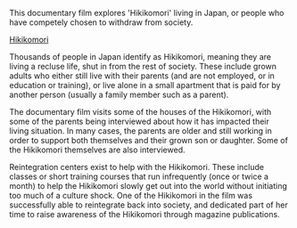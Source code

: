 This documentary film explores 'Hikikomori' living in Japan, or people who have competely chosen to withdraw from society.

[Hikikomori](https://en.wikipedia.org/wiki/Hikikomori)

Thousands of people in Japan identify as Hikikomori, meaning they are living a recluse life, shut in from the rest of society. These include grown adults who either still live with their parents (and are not employed, or in education or training), or live alone in a small apartment that is paid for by another person (usually a family member such as a parent).

The documentary film visits some of the houses of the Hikikomori, with some of the parents being interviewed about how it has impacted their living situation. In many cases, the parents are older and still working in order to support both themselves and their grown son or daughter. Some of the Hikikomori themselves are also interviewed. 

Reintegration centers exist to help with the Hikikomori. These include classes or short training courses that run infrequently (once or twice a month) to help the Hikikomori slowly get out into the world without initiating too much of a culture shock. One of the Hikikomori in the film was successfully able to reintegrate back into society, and dedicated part of her time to raise awareness of the Hikikomori through magazine publications.